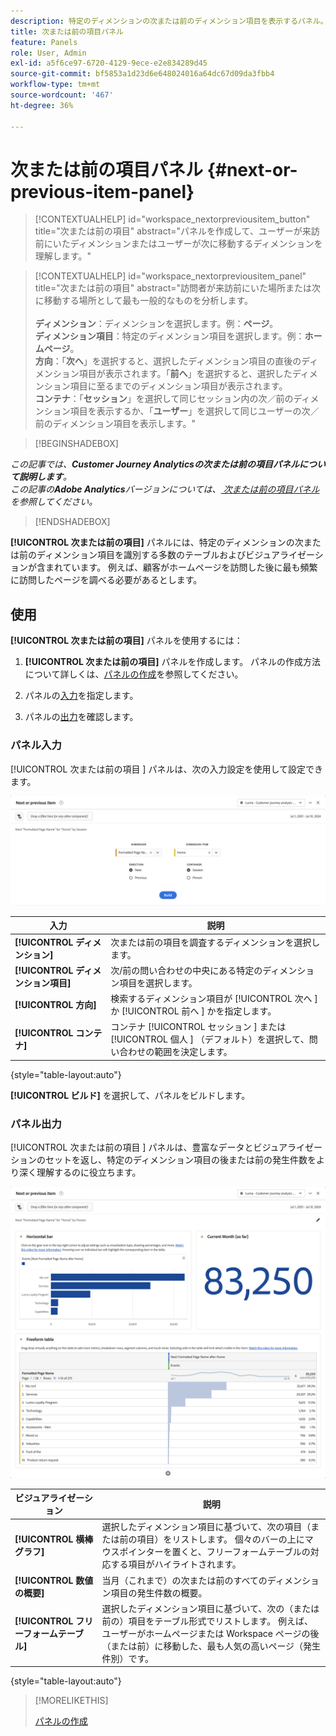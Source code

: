 ```yaml
---
description: 特定のディメンションの次または前のディメンション項目を表示するパネル。
title: 次または前の項目パネル
feature: Panels
role: User, Admin
exl-id: a5f6ce97-6720-4129-9ece-e2e834289d45
source-git-commit: bf5853a1d23d6e648024016a64dc67d09da3fbb4
workflow-type: tm+mt
source-wordcount: '467'
ht-degree: 36%

---
```


# 次または前の項目パネル {#next-or-previous-item-panel}

<!-- markdownlint-disable MD034 -->

>[!CONTEXTUALHELP]
>id="workspace_nextorpreviousitem_button"
>title="次または前の項目"
>abstract="パネルを作成して、ユーザーが来訪前にいたディメンションまたはユーザーが次に移動するディメンションを理解します。"

<!-- markdownlint-disable MD034 -->

<!-- markdownlint-disable MD034 -->

>[!CONTEXTUALHELP]
>id="workspace_nextorpreviousitem_panel"
>title="次または前の項目"
>abstract="訪問者が来訪前にいた場所または次に移動する場所として最も一般的なものを分析します。<br/><br/>**ディメンション**：ディメンションを選択します。例：**ページ**。<br/>**ディメンション項目**：特定のディメンション項目を選択します。例：**ホームページ**。<br/>**方向**：「**次へ**」を選択すると、選択したディメンション項目の直後のディメンション項目が表示されます。「**前へ**」を選択すると、選択したディメンション項目に至るまでのディメンション項目が表示されます。<br/>**コンテナ**：「**セッション**」を選択して同じセッション内の次／前のディメンション項目を表示するか、「**ユーザー**」を選択して同じユーザーの次／前のディメンション項目を表示します。"

<!-- markdownlint-enable MD034 -->

>[!BEGINSHADEBOX]

*この記事では、**Customer Journey Analyticsの次または前の項目パネルについて説明します**。<br/> この記事の&#x200B;**Adobe Analytics**バージョンについては、[ 次または前の項目パネル ](https://experienceleague.adobe.com/en/docs/analytics/analyze/analysis-workspace/panels/next-previous) を参照してください。*

>[!ENDSHADEBOX]

**[!UICONTROL 次または前の項目]** パネルには、特定のディメンションの次または前のディメンション項目を識別する多数のテーブルおよびビジュアライゼーションが含まれています。 例えば、顧客がホームページを訪問した後に最も頻繁に訪問したページを調べる必要があるとします。

## 使用

**[!UICONTROL 次または前の項目]** パネルを使用するには：

1. **[!UICONTROL 次または前の項目]** パネルを作成します。 パネルの作成方法について詳しくは、[パネルの作成](panels.md#create-a-panel)を参照してください。

1. パネルの[入力](#panel-input)を指定します。

1. パネルの[出力](#panel-output)を確認します。

### パネル入力

[!UICONTROL  次または前の項目 ] パネルは、次の入力設定を使用して設定できます。

![ 次または前の項目パネル ](assets/next-or-previous-item.png)

| 入力 | 説明 |
| --- | --- |
| **[!UICONTROL ディメンション]** | 次または前の項目を調査するディメンションを選択します。 |
| **[!UICONTROL ディメンション項目]** | 次/前の問い合わせの中央にある特定のディメンション項目を選択します。 |
| **[!UICONTROL 方向]** | 検索するディメンション項目が [!UICONTROL  次へ ] か [!UICONTROL  前へ ] かを指定します。 |
| **[!UICONTROL コンテナ]** | コンテナ [!UICONTROL  セッション ] または [!UICONTROL  個人 ] （デフォルト）を選択して、問い合わせの範囲を決定します。 |

{style="table-layout:auto"}

**[!UICONTROL ビルド]** を選択して、パネルをビルドします。

### パネル出力

[!UICONTROL  次または前の項目 ] パネルは、豊富なデータとビジュアライゼーションのセットを返し、特定のディメンション項目の後または前の発生件数をより深く理解するのに役立ちます。


![ 次/前のパネル出力 ](assets/next-or-previous-item-output.png)


| ビジュアライゼーション | 説明 |
| --- | --- |
| **[!UICONTROL 横棒グラフ]** | 選択したディメンション項目に基づいて、次の項目（または前の項目）をリストします。 個々のバーの上にマウスポインターを置くと、フリーフォームテーブルの対応する項目がハイライトされます。 |
| **[!UICONTROL 数値の概要]** | 当月（これまで）の次または前のすべてのディメンション項目の発生件数の概要。 |
| **[!UICONTROL フリーフォームテーブル]** | 選択したディメンション項目に基づいて、次の（または前の）項目をテーブル形式でリストします。 例えば、ユーザーがホームページまたは Workspace ページの後（または前）に移動した、最も人気の高いページ（発生件別）です。 |

{style="table-layout:auto"}


>[!MORELIKETHIS]
>
>[パネルの作成](/help/analysis-workspace/c-panels/panels.md#create-a-panel)
>

